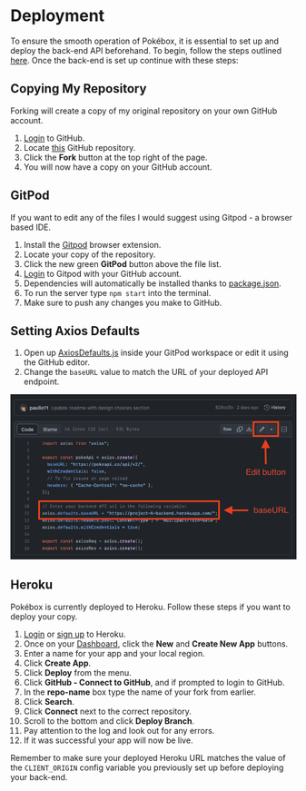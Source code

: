 # Deployment

To ensure the smooth operation of Pokébox, it is essential to set up and deploy the back-end API beforehand. To begin, follow the steps outlined [here](https://github.com/paulio11/P5-Pokebox-API/blob/main/DEPLOYMENT.md). Once the back-end is set up continue with these steps:

## Copying My Repository

Forking will create a copy of my original repository on your own GitHub account.

1. [Login](https://github.com/login) to GitHub.
2. Locate [this](https://github.com/paulio11/P5-Pokebox) GitHub repository.
3. Click the **Fork** button at the top right of the page.
4. You will now have a copy on your GitHub account.

## GitPod

If you want to edit any of the files I would suggest using Gitpod - a browser based IDE.

1. Install the [Gitpod](https://www.gitpod.io/docs/browser-extension/) browser extension.
2. Locate your copy of the repository.
3. Click the new green **GitPod** button above the file list.
4. [Login](https://gitpod.io/workspaces/) to Gitpod with your GitHub account.
5. Dependencies will automatically be installed thanks to [package.json](https://github.com/paulio11/P5-Pokebox/blob/main/package.json).
6. To run the server type `npm start` into the terminal.
7. Make sure to push any changes you make to GitHub.

## Setting Axios Defaults

1. Open up [AxiosDefaults.js](https://github.com/paulio11/P5-Pokebox/blob/main/src/api/AxiosDefaults.js) inside your GitPod workspace or edit it using the GitHub editor.
2. Change the `baseURL` value to match the URL of your deployed API endpoint.

![Editing Axios defaults](https://raw.githubusercontent.com/paulio11/P5-Pokebox/main/documentation/images/deployment-api.png)

## Heroku

Pokébox is currently deployed to Heroku. Follow these steps if you want to deploy your copy.

1. [Login](https://id.heroku.com/login) or [sign up]() to Heroku.
2. Once on your [Dashboard](https://dashboard.heroku.com/apps), click the **New** and **Create New App** buttons.
3. Enter a name for your app and your local region.
4. Click **Create App**.
5. Click **Deploy** from the menu.
6. Click **GitHub - Connect to GitHub**, and if prompted to login to GitHub.
7. In the **repo-name** box type the name of your fork from earlier.
8. Click **Search**.
9. Click **Connect** next to the correct repository.
10. Scroll to the bottom and click **Deploy Branch**.
11. Pay attention to the log and look out for any errors.
12. If it was successful your app will now be live.

Remember to make sure your deployed Heroku URL matches the value of the `CLIENT_ORIGIN` config variable you previously set up before deploying your back-end.
